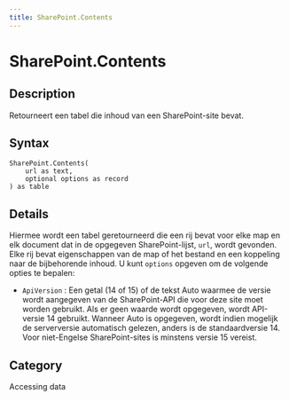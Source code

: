 ```yaml
---
title: SharePoint.Contents
---
```


# SharePoint.Contents


## Description

Retourneert een tabel die inhoud van een SharePoint-site bevat.


## Syntax

```powerquery
SharePoint.Contents(
    url as text,
    optional options as record
) as table
```


## Details

Hiermee wordt een tabel geretourneerd die een rij bevat voor elke map en elk document dat in de opgegeven SharePoint-lijst, <code>url</code>, wordt gevonden. Elke rij bevat eigenschappen van de map of het bestand en een koppeling naar de bijbehorende inhoud. U kunt <code>options</code> opgeven om de volgende opties te bepalen:    <ul><li><code>ApiVersion</code> : Een getal (14 of 15) of de tekst Auto waarmee de versie wordt aangegeven van de SharePoint-API die voor deze site moet worden gebruikt. Als er geen waarde wordt opgegeven, wordt API-versie 14 gebruikt. Wanneer Auto is opgegeven, wordt indien mogelijk de serverversie automatisch gelezen, anders is de standaardversie 14. Voor niet-Engelse SharePoint-sites is minstens versie 15 vereist.</li></ul>    



## Category
Accessing data
